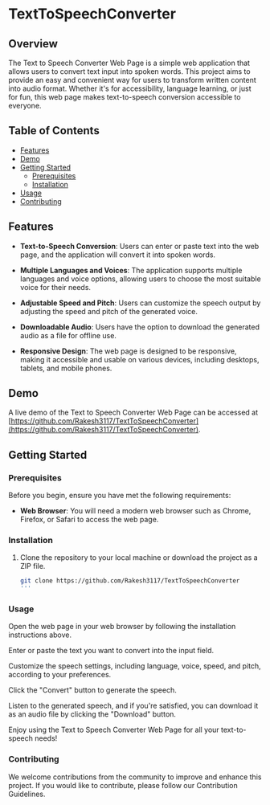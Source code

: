 # TextToSpeechConverter

## Overview

The Text to Speech Converter Web Page is a simple web application that allows users to convert text input into spoken words. This project aims to provide an easy and convenient way for users to transform written content into audio format. Whether it's for accessibility, language learning, or just for fun, this web page makes text-to-speech conversion accessible to everyone.

## Table of Contents

- [Features](#features)
- [Demo](#demo)
- [Getting Started](#getting-started)
  - [Prerequisites](#prerequisites)
  - [Installation](#installation)
- [Usage](#usage)
- [Contributing](#contributing)


## Features

- **Text-to-Speech Conversion**: Users can enter or paste text into the web page, and the application will convert it into spoken words.

- **Multiple Languages and Voices**: The application supports multiple languages and voice options, allowing users to choose the most suitable voice for their needs.

- **Adjustable Speed and Pitch**: Users can customize the speech output by adjusting the speed and pitch of the generated voice.

- **Downloadable Audio**: Users have the option to download the generated audio as a file for offline use.

- **Responsive Design**: The web page is designed to be responsive, making it accessible and usable on various devices, including desktops, tablets, and mobile phones.

## Demo

A live demo of the Text to Speech Converter Web Page can be accessed at [https://github.com/Rakesh3117/TextToSpeechConverter](https://github.com/Rakesh3117/TextToSpeechConverter).

## Getting Started

### Prerequisites

Before you begin, ensure you have met the following requirements:

- **Web Browser**: You will need a modern web browser such as Chrome, Firefox, or Safari to access the web page.

### Installation

1. Clone the repository to your local machine or download the project as a ZIP file.

   ```bash
   git clone https://github.com/Rakesh3117/TextToSpeechConverter
   '''
### Usage

Open the web page in your web browser by following the installation instructions above.

Enter or paste the text you want to convert into the input field.

Customize the speech settings, including language, voice, speed, and pitch, according to your preferences.

Click the "Convert" button to generate the speech.

Listen to the generated speech, and if you're satisfied, you can download it as an audio file by clicking the "Download" button.

Enjoy using the Text to Speech Converter Web Page for all your text-to-speech needs!

### Contributing

We welcome contributions from the community to improve and enhance this project. If you would like to contribute, please follow our Contribution Guidelines.
